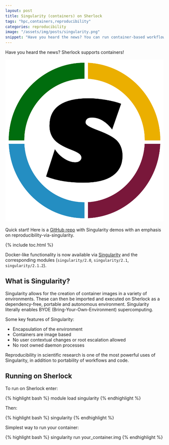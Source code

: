 ```yaml
---
layout: post
title: Singularity (containers) on Sherlock
tags: "hpc,containers,reproducibility"
categories: reproducibility
image: "/assets/img/posts/singularity.png"
snippet: "Have you heard the news? You can run container-based workflows on Sherlock!"
---
```


<p class="message">
Have you heard the news? Sherlock supports containers!
</p>

![/assets/img/posts/singularity.png](/assets/img/posts/singularity.png)

Quick start! Here is a <a href="https://github.com/cjprybol/reproducibility-via-singularity" target="_blank">GitHub repo</a> with Singularity demos with an emphasis on reproducibility-via-singularity.

{% include toc.html %}

Docker-like functionality is now available via <a href="http://singularity.lbl.gov" target="_blank">Singularity</a> and the corresponding modules (`singularity/2.0`, `singularity/2.1`, `singularity/2.1.2`).

## What is Singularity?
Singularity allows for the creation of container images in a variety of environments. These can then be imported and executed on Sherlock as a dependency-free, portable and autonomous environment. Singularity literally enables BYOE (Bring-Your-Own-Environment) supercomputing.

Some key features of Singularity:

* Encapsulation of the environment
* Containers are image based
* No user contextual changes or root escalation allowed
* No root owned daemon processes

Reproducibility in scientific research is one of the most powerful uses of Singularity, in addition to portability of workflows and code.


## Running on Sherlock

To run on Sherlock enter:

 
{% highlight bash %}
module load singularity
{% endhighlight %}

Then:

{% highlight bash %}
singularity
{% endhighlight %}

Simplest way to run your container:

{% highlight bash %}
singularity run your_container.img
{% endhighlight %}


